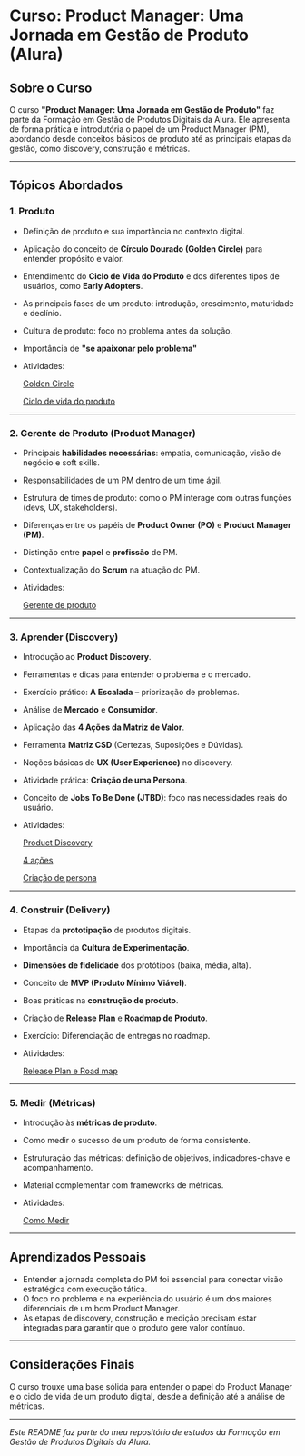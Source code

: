 # Curso: Product Manager: Uma Jornada em Gestão de Produto (Alura)

## Sobre o Curso

O curso **"Product Manager: Uma Jornada em Gestão de Produto"** faz parte da Formação em Gestão de Produtos Digitais da Alura. Ele apresenta de forma prática e introdutória o papel de um Product Manager (PM), abordando desde conceitos básicos de produto até as principais etapas da gestão, como discovery, construção e métricas.

---

## Tópicos Abordados

### 1. Produto

- Definição de produto e sua importância no contexto digital.
- Aplicação do conceito de **Círculo Dourado (Golden Circle)** para entender propósito e valor.
- Entendimento do **Ciclo de Vida do Produto** e dos diferentes tipos de usuários, como **Early Adopters**.
- As principais fases de um produto: introdução, crescimento, maturidade e declínio.
- Cultura de produto: foco no problema antes da solução.
- Importância de **"se apaixonar pelo problema"**
- Atividades:
  
  [Golden Circle](Product%20Manager/AtividadePraticaGoldenCircle.md)
  
  [Ciclo de vida do produto](Product%20Manager/AtividadePraticaCicloDeVidaDoProduto.md)

---

### 2. Gerente de Produto (Product Manager)

- Principais **habilidades necessárias**: empatia, comunicação, visão de negócio e soft skills.
- Responsabilidades de um PM dentro de um time ágil.
- Estrutura de times de produto: como o PM interage com outras funções (devs, UX, stakeholders).
- Diferenças entre os papéis de **Product Owner (PO)** e **Product Manager (PM)**.
- Distinção entre **papel** e **profissão** de PM.
- Contextualização do **Scrum** na atuação do PM.
- Atividades:
  
  [Gerente de produto](Product%20Manager/AtividadePraticaGerenteDeProduto.md)

---

### 3. Aprender (Discovery)

- Introdução ao **Product Discovery**.
- Ferramentas e dicas para entender o problema e o mercado.
- Exercício prático: **A Escalada** – priorização de problemas.
- Análise de **Mercado** e **Consumidor**.
- Aplicação das **4 Ações da Matriz de Valor**.
- Ferramenta **Matriz CSD** (Certezas, Suposições e Dúvidas).
- Noções básicas de **UX (User Experience)** no discovery.
- Atividade prática: **Criação de uma Persona**.
- Conceito de **Jobs To Be Done (JTBD)**: foco nas necessidades reais do usuário.
- Atividades:
  
  [Product Discovery](Product%20Manager/AtividadePraticaProductDiscovery.md)

  [4 ações](Product%20Manager/AtividadePraticaFramework4Acoes.md)

  [Criação de persona](Product%20Manager/AtividadePraticaCriacaoDePersona.md)

---

### 4. Construir (Delivery)

- Etapas da **prototipação** de produtos digitais.
- Importância da **Cultura de Experimentação**.
- **Dimensões de fidelidade** dos protótipos (baixa, média, alta).
- Conceito de **MVP (Produto Mínimo Viável)**.
- Boas práticas na **construção de produto**.
- Criação de **Release Plan** e **Roadmap de Produto**.
- Exercício: Diferenciação de entregas no roadmap.
- Atividades:
  
  [Release Plan e Road map](Product%20Manager/AtividadePraticaReleasePlanERoadmap.md)

---

### 5. Medir (Métricas)

- Introdução às **métricas de produto**.
- Como medir o sucesso de um produto de forma consistente.
- Estruturação das métricas: definição de objetivos, indicadores-chave e acompanhamento.
- Material complementar com frameworks de métricas.
- Atividades:
  
  [Como Medir](Product%20Manager/AtividadePraticaComoMedir.md)

---

## Aprendizados Pessoais

- Entender a jornada completa do PM foi essencial para conectar visão estratégica com execução tática.
- O foco no problema e na experiência do usuário é um dos maiores diferenciais de um bom Product Manager.
- As etapas de discovery, construção e medição precisam estar integradas para garantir que o produto gere valor contínuo.

---

## Considerações Finais

O curso trouxe uma base sólida para entender o papel do Product Manager e o ciclo de vida de um produto digital, desde a definição até a análise de métricas.

---

*Este README faz parte do meu repositório de estudos da Formação em Gestão de Produtos Digitais da Alura.*

